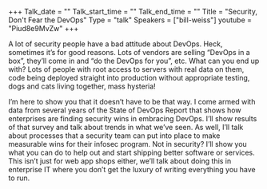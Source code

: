 +++
Talk_date = ""
Talk_start_time = ""
Talk_end_time = ""
Title = "Security, Don't Fear the DevOps"
Type = "talk"
Speakers = ["bill-weiss"]
youtube = "Piud8e9MvZw"
+++

A lot of security people have a bad attitude about DevOps. Heck, sometimes it’s for good reasons. Lots of vendors are selling “DevOps in a box”, they’ll come in and “do the DevOps for you”, etc. What can you end up with? Lots of people with root access to servers with real data on them, code being deployed straight into production without appropriate testing, dogs and cats living together, mass hysteria!

I’m here to show you that it doesn’t have to be that way. I come armed with data from several years of the State of DevOps Report that shows how enterprises are finding security wins in embracing DevOps. I’ll show results of that survey and talk about trends in what we’ve seen. As well, I’ll talk about processes that a security team can put into place to make measurable wins for their infosec program. Not in security? I’ll show you what you can do to help out and start shipping better software or services. This isn’t just for web app shops either, we’ll talk about doing this in enterprise IT where you don’t get the luxury of writing everything you have to run.
